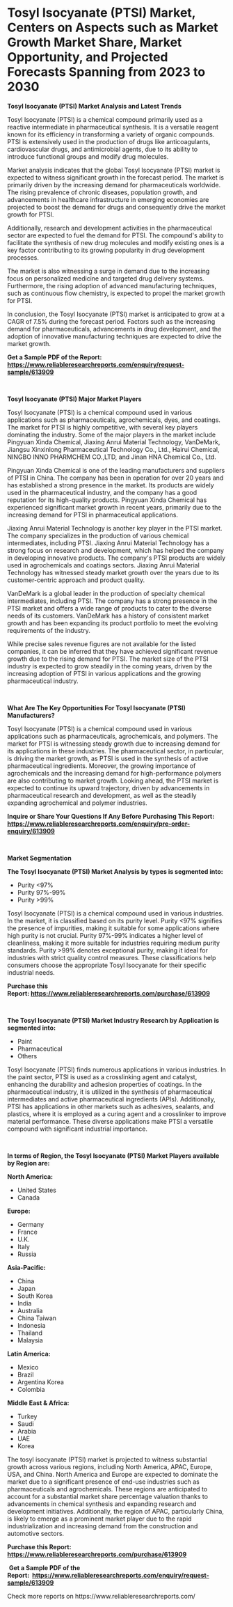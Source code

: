 <p><h1>Tosyl Isocyanate (PTSI) Market, Centers on Aspects such as Market Growth Market Share, Market Opportunity, and Projected Forecasts Spanning from 2023 to 2030</h1></p><p><strong>Tosyl Isocyanate (PTSI) Market Analysis and Latest Trends</strong></p>
<p><p>Tosyl Isocyanate (PTSI) is a chemical compound primarily used as a reactive intermediate in pharmaceutical synthesis. It is a versatile reagent known for its efficiency in transforming a variety of organic compounds. PTSI is extensively used in the production of drugs like anticoagulants, cardiovascular drugs, and antimicrobial agents, due to its ability to introduce functional groups and modify drug molecules.</p><p>Market analysis indicates that the global Tosyl Isocyanate (PTSI) market is expected to witness significant growth in the forecast period. The market is primarily driven by the increasing demand for pharmaceuticals worldwide. The rising prevalence of chronic diseases, population growth, and advancements in healthcare infrastructure in emerging economies are projected to boost the demand for drugs and consequently drive the market growth for PTSI.</p><p>Additionally, research and development activities in the pharmaceutical sector are expected to fuel the demand for PTSI. The compound's ability to facilitate the synthesis of new drug molecules and modify existing ones is a key factor contributing to its growing popularity in drug development processes.</p><p>The market is also witnessing a surge in demand due to the increasing focus on personalized medicine and targeted drug delivery systems. Furthermore, the rising adoption of advanced manufacturing techniques, such as continuous flow chemistry, is expected to propel the market growth for PTSI.</p><p>In conclusion, the Tosyl Isocyanate (PTSI) market is anticipated to grow at a CAGR of 7.5% during the forecast period. Factors such as the increasing demand for pharmaceuticals, advancements in drug development, and the adoption of innovative manufacturing techniques are expected to drive the market growth.</p></p>
<p><strong>Get a Sample PDF of the Report:&nbsp; <a href="https://www.reliableresearchreports.com/enquiry/request-sample/613909">https://www.reliableresearchreports.com/enquiry/request-sample/613909</a></strong></p>
<p>&nbsp;</p>
<p><strong>Tosyl Isocyanate (PTSI) Major Market Players</strong></p>
<p><p>Tosyl Isocyanate (PTSI) is a chemical compound used in various applications such as pharmaceuticals, agrochemicals, dyes, and coatings. The market for PTSI is highly competitive, with several key players dominating the industry. Some of the major players in the market include Pingyuan Xinda Chemical, Jiaxing Anrui Material Technology, VanDeMark, Jiangsu Xinxinlong Pharmaceutical Technology Co., Ltd., Hairui Chemical, NINGBO INNO PHARMCHEM CO.,LTD, and Jinan HNA Chemical Co., Ltd.</p><p>Pingyuan Xinda Chemical is one of the leading manufacturers and suppliers of PTSI in China. The company has been in operation for over 20 years and has established a strong presence in the market. Its products are widely used in the pharmaceutical industry, and the company has a good reputation for its high-quality products. Pingyuan Xinda Chemical has experienced significant market growth in recent years, primarily due to the increasing demand for PTSI in pharmaceutical applications.</p><p>Jiaxing Anrui Material Technology is another key player in the PTSI market. The company specializes in the production of various chemical intermediates, including PTSI. Jiaxing Anrui Material Technology has a strong focus on research and development, which has helped the company in developing innovative products. The company's PTSI products are widely used in agrochemicals and coatings sectors. Jiaxing Anrui Material Technology has witnessed steady market growth over the years due to its customer-centric approach and product quality.</p><p>VanDeMark is a global leader in the production of specialty chemical intermediates, including PTSI. The company has a strong presence in the PTSI market and offers a wide range of products to cater to the diverse needs of its customers. VanDeMark has a history of consistent market growth and has been expanding its product portfolio to meet the evolving requirements of the industry.</p><p>While precise sales revenue figures are not available for the listed companies, it can be inferred that they have achieved significant revenue growth due to the rising demand for PTSI. The market size of the PTSI industry is expected to grow steadily in the coming years, driven by the increasing adoption of PTSI in various applications and the growing pharmaceutical industry.</p></p>
<p>&nbsp;</p>
<p><strong>What Are The Key Opportunities For Tosyl Isocyanate (PTSI) Manufacturers?</strong></p>
<p><p>Tosyl Isocyanate (PTSI) is a chemical compound used in various applications such as pharmaceuticals, agrochemicals, and polymers. The market for PTSI is witnessing steady growth due to increasing demand for its applications in these industries. The pharmaceutical sector, in particular, is driving the market growth, as PTSI is used in the synthesis of active pharmaceutical ingredients. Moreover, the growing importance of agrochemicals and the increasing demand for high-performance polymers are also contributing to market growth. Looking ahead, the PTSI market is expected to continue its upward trajectory, driven by advancements in pharmaceutical research and development, as well as the steadily expanding agrochemical and polymer industries.</p></p>
<p><strong>Inquire or Share Your Questions If Any Before Purchasing This Report: <a href="https://www.reliableresearchreports.com/enquiry/pre-order-enquiry/613909">https://www.reliableresearchreports.com/enquiry/pre-order-enquiry/613909</a></strong></p>
<p>&nbsp;</p>
<p><strong>Market Segmentation</strong></p>
<p><strong>The Tosyl Isocyanate (PTSI) Market Analysis by types is segmented into:</strong></p>
<p><ul><li>Purity <97%</li><li>Purity 97%-99%</li><li>Purity >99%</li></ul></p>
<p><p>Tosyl Isocyanate (PTSI) is a chemical compound used in various industries. In the market, it is classified based on its purity level. Purity <97% signifies the presence of impurities, making it suitable for some applications where high purity is not crucial. Purity 97%-99% indicates a higher level of cleanliness, making it more suitable for industries requiring medium purity standards. Purity >99% denotes exceptional purity, making it ideal for industries with strict quality control measures. These classifications help consumers choose the appropriate Tosyl Isocyanate for their specific industrial needs.</p></p>
<p><strong>Purchase this Report:&nbsp;<a href="https://www.reliableresearchreports.com/purchase/613909">https://www.reliableresearchreports.com/purchase/613909</a></strong></p>
<p>&nbsp;</p>
<p><strong>The Tosyl Isocyanate (PTSI) Market Industry Research by Application is segmented into:</strong></p>
<p><ul><li>Paint</li><li>Pharmaceutical</li><li>Others</li></ul></p>
<p><p>Tosyl Isocyanate (PTSI) finds numerous applications in various industries. In the paint sector, PTSI is used as a crosslinking agent and catalyst, enhancing the durability and adhesion properties of coatings. In the pharmaceutical industry, it is utilized in the synthesis of pharmaceutical intermediates and active pharmaceutical ingredients (APIs). Additionally, PTSI has applications in other markets such as adhesives, sealants, and plastics, where it is employed as a curing agent and a crosslinker to improve material performance. These diverse applications make PTSI a versatile compound with significant industrial importance.</p></p>
<p>&nbsp;</p>
<p><strong>In terms of Region, the Tosyl Isocyanate (PTSI) Market Players available by Region are:</strong></p>
<p>
    <p> <strong> North America: </strong>
        <ul>
            <li>United States</li>
            <li>Canada</li>
        </ul>
        </p> 
    <p> <strong> Europe: </strong>
        <ul>
            <li>Germany</li>
            <li>France</li>
            <li>U.K.</li>
            <li>Italy</li>
            <li>Russia</li>
        </ul>
        </p> 
    <p> <strong> Asia-Pacific: </strong>
        <ul>
            <li>China</li>
            <li>Japan</li>
            <li>South Korea</li>
            <li>India</li>
            <li>Australia</li>
            <li>China Taiwan</li>
            <li>Indonesia</li>
            <li>Thailand</li>
            <li>Malaysia</li>
        </ul>
        </p> 
    <p> <strong> Latin America: </strong>
        <ul>
            <li>Mexico</li>
            <li>Brazil</li>
            <li>Argentina Korea</li>
            <li>Colombia</li>
        </ul>
        </p> 
    <p> <strong> Middle East & Africa: </strong>
        <ul>
            <li>Turkey</li>
            <li>Saudi</li>
            <li>Arabia</li>
            <li>UAE</li>
            <li>Korea</li>
        </ul>
    </p>
    </p>
<p><p>The tosyl isocyanate (PTSI) market is projected to witness substantial growth across various regions, including North America, APAC, Europe, USA, and China. North America and Europe are expected to dominate the market due to a significant presence of end-use industries such as pharmaceuticals and agrochemicals. These regions are anticipated to account for a substantial market share percentage valuation thanks to advancements in chemical synthesis and expanding research and development initiatives. Additionally, the region of APAC, particularly China, is likely to emerge as a prominent market player due to the rapid industrialization and increasing demand from the construction and automotive sectors.</p></p>
<p><strong>Purchase this Report: <a href="https://www.reliableresearchreports.com/purchase/613909">https://www.reliableresearchreports.com/purchase/613909</a></strong></p>
<p>&nbsp;<strong>Get a Sample PDF of the Report:&nbsp;&nbsp;<a href="https://www.reliableresearchreports.com/enquiry/request-sample/613909">https://www.reliableresearchreports.com/enquiry/request-sample/613909</a></strong></p>
<p><strong></strong></p>
<p>Check more reports on https://www.reliableresearchreports.com/</p>